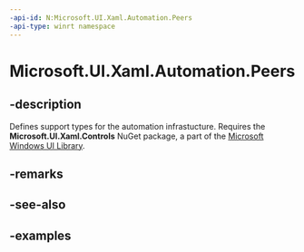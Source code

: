 ```yaml
---
-api-id: N:Microsoft.UI.Xaml.Automation.Peers
-api-type: winrt namespace
---
```


<!-- Namespace syntax.
namespace Microsoft.UI.Xaml.Automation.Peers 
-->

# Microsoft.UI.Xaml.Automation.Peers

## -description
Defines support types for the automation infrastucture. Requires the **Microsoft.UI.Xaml.Controls** NuGet package, a part of the [Microsoft Windows UI Library](https://aka.ms/winui-docs).

## -remarks

## -see-also

## -examples

